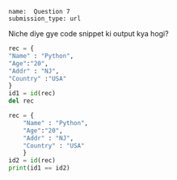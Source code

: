 ```ngMeta
name:  Question 7
submission_type: url
```


Niche diye gye code snippet ki output kya hogi?

```python
rec = {
"Name" : "Python", 
"Age":"20",
"Addr" : "NJ", 
"Country" :"USA"
}
id1 = id(rec)
del rec

rec = {
    "Name" : "Python", 
    "Age":"20", 
    "Addr" : "NJ", 
    "Country" : "USA"
    }
id2 = id(rec)
print(id1 == id2)

 ```
